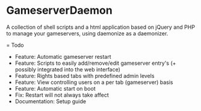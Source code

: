 GameserverDaemon
================

A collection of shell scripts and a html application based on jQuery and PHP to manage your gameservers, using daemonize as a daemonizer.

= Todo

* Feature: Automatic gameserver restart
* Feature: Scripts to easily add/remove/edit gameserver entry's (+ possibly integrated into the web interface)
* Feature: Rights based tabs with predefined admin levels
* Feature: View controlling users on a per tab (gameserver) basis
* Feature: Automatic start on boot
* Fix: Restart will not always take affect
* Documentation: Setup guide

